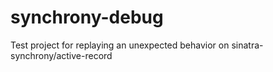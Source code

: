 synchrony-debug
===============

Test project for replaying an unexpected behavior on sinatra-synchrony/active-record 
